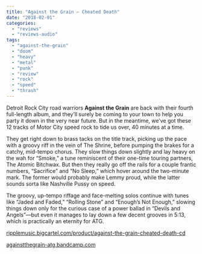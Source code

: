```yaml
---
title: "Against the Grain – Cheated Death"
date: "2018-02-01"
categories: 
  - "reviews"
  - "reviews-audio"
tags: 
  - "against-the-grain"
  - "doom"
  - "heavy"
  - "metal"
  - "punk"
  - "review"
  - "rock"
  - "speed"
  - "thrash"
---
```


Detroit Rock City road warriors **Against the Grain** are back with their fourth full-length album, and they’ll surely be coming to your town to help you party it down in the very near future. But in the meantime, we’ve got these 12 tracks of Motor City speed rock to tide us over, 40 minutes at a time.

They get right down to brass tacks on the title track, picking up the pace with a groovy riff in the vein of The Shrine, before pumping the brakes for a catchy, mid-tempo chorus. They slow things down slightly and lay heavy on the wah for “Smoke,” a tune reminiscent of their one-time touring partners, The Atomic Bitchwax. But then they really go off the rails for a couple frantic numbers, “Sacrifice” and “No Sleep,” which hover around the two-minute mark. The former would probably make Lemmy proud, while the latter sounds sorta like Nashville Pussy on speed.

The groovy, up-tempo riffage and face-melting solos continue with tunes like “Jaded and Faded,” “Rolling Stone” and “Enough’s Not Enough,” slowing things down only for the curious case of a power ballad in “Devils and Angels”—but even it manages to lay down a few decent grooves in 5:13, which is practically an eternity for ATG.

[ripplemusic.bigcartel.com/product/against-the-grain-cheated-death-cd](http://ripplemusic.bigcartel.com/product/against-the-grain-cheated-death-cd)

[againstthegrain-atg.bandcamp.com](https://againstthegrain-atg.bandcamp.com/)
